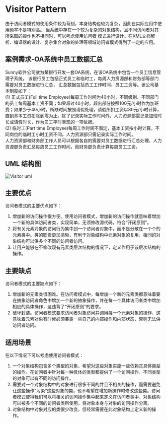 # Visitor Pattern
<p>由于访问者模式的使用条件较为苛刻，本身结构也较为复杂，因此在实际应用中使用频率不是特别高。
当系统中存在一个较为复杂的对象结构，且不同访问者对其所采取的操作也不相同时，可以考虑使用访问者
模式进行设计。在XML文档解析、编译器的设计、复杂集合对象的处理等领域访问者模式得到了一定的应用。</p>

## 案例需求-OA系统中员工数据汇总
<p>Sunny软件公司欲为某银行开发一套OA系统，在该OA系统中包含一个员工信息管理子系统，
该银行员工包括正式员工和临时工，每周人力资源部和财务部等部门需要对员工数据进行汇总，
汇总数据包括员工工作时间、员工工资等。该公司基本制度如下：<br/>
(1) 正式员工(Full time  Employee)每周工作时间为40小时，不同级别、不同部门的员工每周基本工资不同；如果超过40小时，超出部分按照100元/小时作为加班费；如果少于40小时，所缺时间按照请假处理，请假所扣工资以80元/小时计算，直到基本工资扣除到零为止。除了记录实际工作时间外，人力资源部需记录加班时长或请假时长，作为员工平时表现的一项依据。<br/>
(2) 临时工(Part time  Employee)每周工作时间不固定，基本工资按小时计算，不同岗位的临时工小时工资不同。人力资源部只需记录实际工作时间。<br/>
人力资源部和财务部工作人员可以根据各自的需要对员工数据进行汇总处理，人力资源部负责汇总每周员工工作时间，而财务部负责计算每周员工工资。</p>

## UML 结构图
![Visitor uml](https://github.com/SunnyMarkLiu/Awesome-Design-Patterns/blob/master/BehavioralPattern/Visitor/visitor.gif)

## 主要优点
   
访问者模式的主要优点如下：
   
1. 增加新的访问操作很方便。使用访问者模式，增加新的访问操作就意味着增加一个新的具体访问者类，实现简单，无须修改源代码，符合“开闭原则”。
2. 将有关元素对象的访问行为集中到一个访问者对象中，而不是分散在一个个的元素类中。类的职责更加清晰，有利于对象结构中元素对象的复用，相同的对象结构可以供多个不同的访问者访问。
3. 让用户能够在不修改现有元素类层次结构的情况下，定义作用于该层次结构的操作。

## 主要缺点
   
访问者模式的主要缺点如下：
   
1. 增加新的元素类很困难。在访问者模式中，每增加一个新的元素类都意味着要在抽象访问者角色中增加一个新的抽象操作，并在每一个具体访问者类中增加相应的具体操作，这违背了“开闭原则”的要求。
2. 破坏封装。访问者模式要求访问者对象访问并调用每一个元素对象的操作，这意味着元素对象有时候必须暴露一些自己的内部操作和内部状态，否则无法供访问者访问。

## 适用场景

在以下情况下可以考虑使用访问者模式：

1. 一个对象结构包含多个类型的对象，希望对这些对象实施一些依赖其具体类型的操作。在访问者中针对每一种具体的类型都提供了一个访问操作，不同类型的对象可以有不同的访问操作。
2. 需要对一个对象结构中的对象进行很多不同的并且不相关的操作，而需要避免让这些操作“污染”这些对象的类，也不希望在增加新操作时修改这些类。访问者模式使得我们可以将相关的访问操作集中起来定义在访问者类中，对象结构可以被多个不同的访问者类所使用，将对象本身与对象的访问操作分离。
3. 对象结构中对象对应的类很少改变，但经常需要在此对象结构上定义新的操作。
